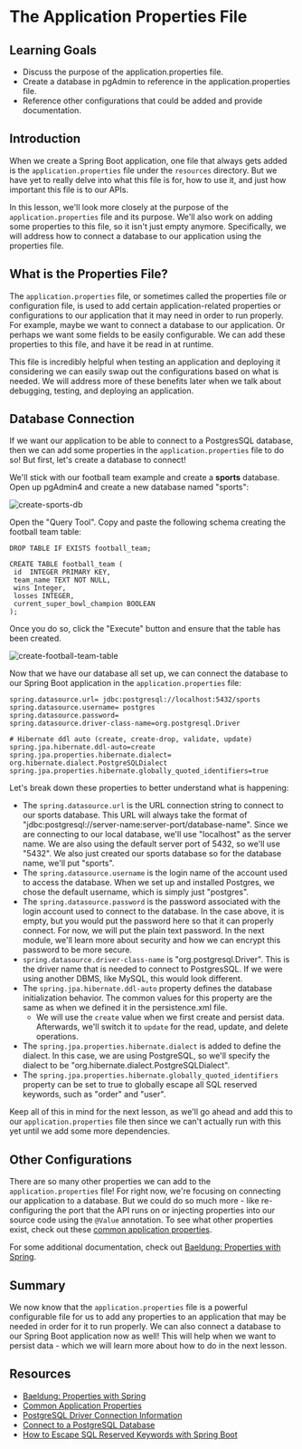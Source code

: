 # The Application Properties File

## Learning Goals

- Discuss the purpose of the application.properties file.
- Create a database in pgAdmin to reference in the application.properties file.
- Reference other configurations that could be added and provide documentation.

## Introduction

When we create a Spring Boot application, one file that always gets added is
the `application.properties` file under the `resources` directory. But we have yet
to really delve into what this file is for, how to use it, and just how important
this file is to our APIs.

In this lesson, we'll look more closely at the purpose of the
`application.properties` file and its purpose. We'll also work on adding some
properties to this file, so it isn't just empty anymore. Specifically, we will
address how to connect a database to our application using the properties file.

## What is the Properties File?

The `application.properties` file, or sometimes called the properties file or
configuration file, is used to add certain application-related properties or
configurations to our application that it may need in order to run properly. For
example, maybe we want to connect a database to our application. Or perhaps we
want some fields to be easily configurable. We can add these properties to this
file, and have it be read in at runtime.

This file is incredibly helpful when testing an application and deploying it
considering we can easily swap out the configurations based on what is needed. We
will address more of these benefits later when we talk about debugging, testing,
and deploying an application.

## Database Connection

If we want our application to be able to connect to a PostgresSQL database, then
we can add some properties in the `application.properties` file to do so! But
first, let's create a database to connect!

We'll stick with our football team example and create a **sports** database. Open
up pgAdmin4 and create a new database named "sports":

![create-sports-db](https://curriculum-content.s3.amazonaws.com/spring-mod-1/application-properties/create-sports-db.png)

Open the "Query Tool". Copy and paste the following schema creating the football
team table:

```postgresql
DROP TABLE IF EXISTS football_team;

CREATE TABLE football_team (
 id  INTEGER PRIMARY KEY,
 team_name TEXT NOT NULL,
 wins Integer,
 losses INTEGER,
 current_super_bowl_champion BOOLEAN
);
```

Once you do so, click the "Execute" button and ensure that the table has been
created.

![create-football-team-table](https://curriculum-content.s3.amazonaws.com/spring-mod-1/application-properties/create-football-team-table.png)

Now that we have our database all set up, we can connect the database to our
Spring Boot application in the `application.properties` file:

```properties
spring.datasource.url= jdbc:postgresql://localhost:5432/sports
spring.datasource.username= postgres
spring.datasource.password=
spring.datasource.driver-class-name=org.postgresql.Driver

# Hibernate ddl auto (create, create-drop, validate, update)
spring.jpa.hibernate.ddl-auto=create
spring.jpa.properties.hibernate.dialect= org.hibernate.dialect.PostgreSQLDialect
spring.jpa.properties.hibernate.globally_quoted_identifiers=true
```

Let's break down these properties to better understand what is happening:

- The `spring.datasource.url` is the URL connection string to connect to our
  sports database. This URL will always take the format of
  "jdbc:postgresql://server-name:server-port/database-name". Since we are
  connecting to our local database, we'll use "localhost" as the server name. We
  are also using the default server port of 5432, so we'll use "5432". We also
  just created our sports database so for the database name, we'll put "sports".
- The `spring.datasource.username` is the login name of the account used to access
  the database. When we set up and installed Postgres, we chose the default
  username, which is simply just "postgres".
- The `spring.datasource.password` is the password associated with the login
  account used to connect to the database. In the case above, it is empty, but you
  would put the password here so that it can properly connect. For now, we will
  put the plain text password. In the next module, we'll learn more about security
  and how we can encrypt this password to be more secure.
- `spring.datasource.driver-class-name` is "org.postgresql.Driver". This is the
  driver name that is needed to connect to PostgresSQL. If we were using another
  DBMS, like MySQL, this would look different.
- The `spring.jpa.hibernate.ddl-auto` property defines the database initialization
  behavior. The common values for this property are the same as when we defined it
  in the persistence.xml file.
  - We will use the `create` value when we first create and persist data.
    Afterwards, we'll switch it to `update` for the read, update, and delete
    operations.
- The `spring.jpa.properties.hibernate.dialect` is added to define the dialect. In
  this case, we are using PostgreSQL, so we'll specify the dialect to be
  "org.hibernate.dialect.PostgreSQLDialect".
- The `spring.jpa.properties.hibernate.globally_quoted_identifiers` property can
  be set to true to globally escape all SQL reserved keywords, such as "order"
  and "user".

Keep all of this in mind for the next lesson, as we'll go ahead and add this to
our `application.properties` file then since we can't actually run with this yet
until we add some more dependencies.

## Other Configurations

There are so many other properties we can add to the `application.properties`
file! For right now, we're focusing on connecting our application to a database.
But we could do so much more - like re-configuring the port that the API runs on
or injecting properties into our source code using the `@Value` annotation. To see
what other properties exist, check out these
[common application properties](https://docs.spring.io/spring-boot/docs/current/reference/html/application-properties.html#appendix.application-properties.core).

For some additional documentation, check out
[Baeldung: Properties with Spring](https://www.baeldung.com/properties-with-spring).

## Summary

We now know that the `application.properties` file is a powerful configurable file
for us to add any properties to an application that may be needed in order for it
to run properly. We can also connect a database to our Spring Boot application now
as well! This will help when we want to persist data - which we will learn more
about how to do in the next lesson.

## Resources

- [Baeldung: Properties with Spring](https://www.baeldung.com/properties-with-spring)
- [Common Application Properties](https://docs.spring.io/spring-boot/docs/current/reference/html/application-properties.html#appendix.application-properties.core)
- [PostgreSQL Driver Connection Information](https://docs.oracle.com/cd/E19509-01/820-3497/agqka/index.html)
- [Connect to a PostgreSQL Database](https://www.bezkoder.com/spring-boot-postgresql-example/)
- [How to Escape SQL Reserved Keywords with Spring Boot](https://www.chrouki.com/posts/escape-sql-reserved-keywords-jpa-hibernate/)
